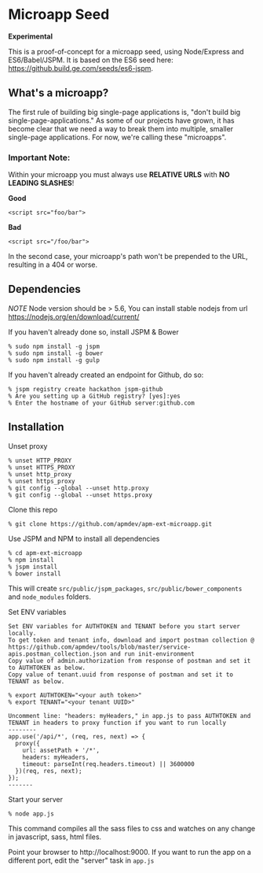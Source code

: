 Microapp Seed
===

**Experimental**

This is a proof-of-concept for a microapp seed, using Node/Express and ES6/Babel/JSPM. It is based on the ES6 seed here: https://github.build.ge.com/seeds/es6-jspm.

## What's a microapp?

The first rule of building big single-page applications is, "don't build big single-page-applications." As some of our projects have grown, it has become clear that we need a way to break them into multiple, smaller single-page applications. For now, we're calling these "microapps".


### Important Note:

Within your microapp you must always use **RELATIVE URLS** with **NO LEADING SLASHES**!


**Good**
```
<script src="foo/bar">
```

**Bad**
```
<script src="/foo/bar">
```
In the second case, your microapp's path won't be prepended to the URL, resulting in a 404 or worse.

## Dependencies
*NOTE* Node version should be > 5.6, You can install stable nodejs from url https://nodejs.org/en/download/current/

If you haven't already done so, install JSPM & Bower
```
% sudo npm install -g jspm
% sudo npm install -g bower
% sudo npm install -g gulp
```

If you haven't already created an endpoint for Github, do so:
```
% jspm registry create hackathon jspm-github
% Are you setting up a GitHub registry? [yes]:yes
% Enter the hostname of your GitHub server:github.com
```

## Installation

Unset proxy
```
% unset HTTP_PROXY
% unset HTTPS_PROXY
% unset http_proxy
% unset https_proxy
% git config --global --unset http.proxy
% git config --global --unset https.proxy
```

Clone this repo
```
% git clone https://github.com/apmdev/apm-ext-microapp.git
```

Use JSPM and NPM to install all dependencies
```
% cd apm-ext-microapp
% npm install
% jspm install
% bower install
```
This will create `src/public/jspm_packages`, `src/public/bower_components` and `node_modules` folders.


Set ENV variables
```
Set ENV variables for AUTHTOKEN and TENANT before you start server locally. 
To get token and tenant info, download and import postman collection @
https://github.com/apmdev/tools/blob/master/service-apis.postman_collection.json and run init-environment
Copy value of admin.authorization from response of postman and set it to AUTHTOKEN as below.
Copy value of tenant.uuid from response of postman and set it to TENANT as below.

% export AUTHTOKEN="<your auth token>"
% export TENANT="<your tenant UUID>"

Uncomment line: "headers: myHeaders," in app.js to pass AUTHTOKEN and TENANT in headers to proxy function if you want to run locally
--------
app.use('/api/*', (req, res, next) => {
  proxy({
    url: assetPath + '/*',
    headers: myHeaders,
    timeout: parseInt(req.headers.timeout) || 3600000
  })(req, res, next);
});
-------
```

Start your server
```
% node app.js
```

This command compiles all the sass files to css and watches on any change in javascript, sass, html files.

Point your browser to http://localhost:9000. If you want to run the app on a different port, edit the "server" task in `app.js`

